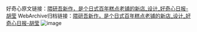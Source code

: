 好奇心原文链接：[隈研吾新作，是个日式百年糕点老铺的新店_设计_好奇心日报-胡莹](https://www.qdaily.com/articles/8271.html)
WebArchive归档链接：[隈研吾新作，是个日式百年糕点老铺的新店_设计_好奇心日报-胡莹](http://web.archive.org/web/20190623152440/https://www.qdaily.com/articles/8271.html)
![image](http://ww3.sinaimg.cn/large/007d5XDply1g3vbkurui5j30u05027wh)
